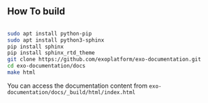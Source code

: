 ## How To build

```bash

sudo apt install python-pip
sudo apt install python3-sphinx
pip install sphinx
pip install sphinx_rtd_theme
git clone https://github.com/exoplatform/exo-documentation.git
cd exo-documentation/docs
make html
```

You can access the documentation content from `exo-documentation/docs/_build/html/index.html`
